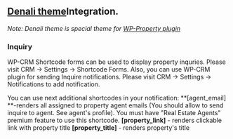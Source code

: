 ## [Denali theme](https://github.com/wp-property/wp-denali/wiki)Integration.
_Note: Denali theme is special theme for [WP-Property plugin](https://github.com/wp-property/wp-property/wiki)_

### Inquiry

WP-CRM Shortcode forms can be used to display property inquries. Please visit CRM -> Settings -> Shortcode Forms.
Also, you can use WP-CRM plugin for sending Inquire notifications. Please visit CRM -> Settings -> Notifications to add notification.

You can use next additional shortcodes in your notification:
**[agent_email] **-renders all assigned to property agent emails (You should allow to send inquire to agent. See agent's profile). You must have "Real Estate Agents" premium feature to use this shortcode.
**[property_link]** - renders clickable link with property title
**[property_title]** - renders property's title